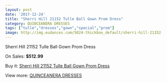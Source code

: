 ```yaml
---
layout: post
date: '2017-12-24'
title: "Sherri Hill 21152 Tulle Ball Gown Prom Dress"
category: QUINCEANERA DRESSES
tags: ["tulle","dresses","gown","special","prom"]
image: http://img.eudances.com/5024-thickbox_default/sherri-hill-21152-tulle-ball-gown-prom-dress.jpg
---
```

Sherri Hill 21152 Tulle Ball Gown Prom Dress

On Sales: **$512.99**
<a href="https://www.eudances.com/en/quinceanera-dresses/1697-sherri-hill-21152-tulle-ball-gown-prom-dress.html"><amp-img layout="responsive" width="600" height="600" src="//img.eudances.com/5024-thickbox_default/sherri-hill-21152-tulle-ball-gown-prom-dress.jpg" alt="Sherri Hill 21152 Tulle Ball Gown Prom Dress 0" /></a>
<a href="https://www.eudances.com/en/quinceanera-dresses/1697-sherri-hill-21152-tulle-ball-gown-prom-dress.html"><amp-img layout="responsive" width="600" height="600" src="//img.eudances.com/5026-thickbox_default/sherri-hill-21152-tulle-ball-gown-prom-dress.jpg" alt="Sherri Hill 21152 Tulle Ball Gown Prom Dress 1" /></a>
<a href="https://www.eudances.com/en/quinceanera-dresses/1697-sherri-hill-21152-tulle-ball-gown-prom-dress.html"><amp-img layout="responsive" width="600" height="600" src="//img.eudances.com/5025-thickbox_default/sherri-hill-21152-tulle-ball-gown-prom-dress.jpg" alt="Sherri Hill 21152 Tulle Ball Gown Prom Dress 2" /></a>

Buy it: [Sherri Hill 21152 Tulle Ball Gown Prom Dress](https://www.eudances.com/en/quinceanera-dresses/1697-sherri-hill-21152-tulle-ball-gown-prom-dress.html "Sherri Hill 21152 Tulle Ball Gown Prom Dress")

View more: [QUINCEANERA DRESSES](https://www.eudances.com/en/17-quinceanera-dresses "QUINCEANERA DRESSES")
